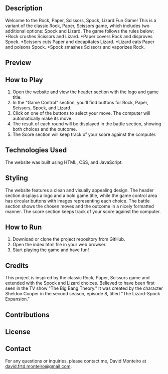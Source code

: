 ## Description

Welcome to the Rock, Paper, Scissors, Spock, Lizard Fun Game! This is a variant of the classic Rock, Paper, Scissors game, which includes two additional options: Spock and Lizard.
The game follows the rules below:
*Rock crushes Scissors and Lizard.
*Paper covers Rock and disproves Spock.
*Scissors cuts Paper and decapitates Lizard.
*Lizard eats Paper and poisons Spock.
*Spock smashes Scissors and vaporizes Rock.


## Preview

## How to Play
1.	Open the website and view the header section with the logo and game title.
2.	In the "Game Control" section, you'll find buttons for Rock, Paper, Scissors, Spock, and Lizard.
3.	Click on one of the buttons to select your move. The computer will automatically make its move.
4.	The result of each round will be displayed in the battle section, showing both choices and the outcome. 
5.	The Score section will keep track of your score against the computer.

## Technologies Used
The website was built using HTML, CSS, and JavaScript.

## Styling
The website features a clean and visually appealing design. The header section displays a logo and a bold game title, while the game control area has circular buttons with images representing each choice. The battle section shows the chosen moves and the outcome in a nicely formatted manner. The score section keeps track of your score against the computer.
## How to Run
1.	Download or clone the project repository from GitHub.
2.	Open the index.html file in your web browser.
3.	Start playing the game and have fun!


## Credits
This project is inspired by the classic Rock, Paper, Scissors game and extended with the Spock and Lizard choices. Believed to have been first seen in the TV show "The Big Bang Theory." It was created by the character Sheldon Cooper in the second season, episode 8, titled "The Lizard-Spock Expansion."
## Contributions

## License

## Contact
For any questions or inquiries, please contact me, David Monteiro at david.frtd.monteiro@gmail.com.